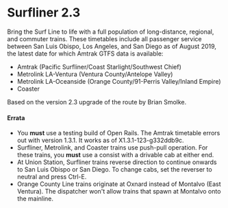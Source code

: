 # Surfliner 2.3

Bring the Surf Line to life with a full population of long-distance, regional, and commuter trains. These timetables include all passenger service between San Luis Obispo, Los Angeles, and San Diego as of August 2019, the latest date for which Amtrak GTFS data is available:

* Amtrak (Pacific Surfliner/Coast Starlight/Southwest Chief)
* Metrolink LA-Ventura (Ventura County/Antelope Valley)
* Metrolink LA-Oceanside (Orange County/91-Perris Valley/Inland Empire)
* Coaster

Based on the version 2.3 upgrade of the route by Brian Smolke.

#### Errata

* You **must** use a testing build of Open Rails. The Amtrak timetable errors out with version 1.3.1. It works as of X1.3.1-123-g332ddb9c.
* Surfliner, Metrolink, and Coaster trains use push-pull operation. For these trains, you **must** use a consist with a drivable cab at either end.
* At Union Station, Surfliner trains reverse direction to continue onwards to San Luis Obispo or San Diego. To change cabs, set the reverser to neutral and press Ctrl-E.
* Orange County Line trains originate at Oxnard instead of Montalvo (East Ventura). The dispatcher won't allow trains that spawn at Montalvo onto the mainline.
